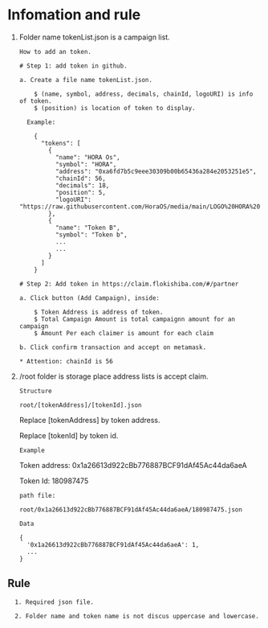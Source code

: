 # Infomation and rule

1. Folder name tokenList.json is a campaign list.
    
    `How to add an token.`
    
    ```
    # Step 1: add token in github.
    
    a. Create a file name tokenList.json.
    
        $ (name, symbol, address, decimals, chainId, logoURI) is info of token.
        $ (position) is location of token to display.
        
      Example: 
    
        {
          "tokens": [
            {
              "name": "HORA Os",
              "symbol": "HORA",
              "address": "0xa6fd7b5c9eee30309b00b65436a284e2053251e5",
              "chainId": 56,
              "decimals": 18,
              "position": 5,
              "logoURI": "https://raw.githubusercontent.com/HoraOS/media/main/LOGO%20HORA%20OS.png"
            },
            {
              "name": "Token B",
              "symbol": "Token b",
              ...
              ...
            }
          ]
        }
    
    # Step 2: Add token in https://claim.flokishiba.com/#/partner
    
    a. Click button (Add Campaign), inside: 
    
        $ Token Address is address of token.
        $ Total Campaign Amount is total campaignn amount for an campaign
        $ Amount Per each claimer is amount for each claim

    b. Click confirm transaction and accept on metamask.
    
    * Attention: chainId is 56
    
    ```

2. /root folder is storage place address lists is accept claim.

      `Structure`
      
      ```
      root/[tokenAddress]/[tokenId].json
      ```
      Replace [tokenAddress] by token address.
      
      Replace [tokenId] by token id.
  
      `Example`
      
      Token address: 0x1a26613d922cBb776887BCF91dAf45Ac44da6aeA
      
      Token Id: 180987475

      `path file:`
      
      ```
      root/0x1a26613d922cBb776887BCF91dAf45Ac44da6aeA/180987475.json
      ```

      `Data`
      
      ```
      {
        '0x1a26613d922cBb776887BCF91dAf45Ac44da6aeA': 1,
        ...
      }
      ```
      
## Rule

      1. Required json file.
      
      2. Folder name and token name is not discus uppercase and lowercase.

